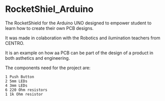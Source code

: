 # RocketShiel_Arduino
The RocketShield for the Arduino UNO designed to empower student to learn how to create their own PCB designs.  

It was made in colaboration with the Robotics and ilumination teachers from CENTRO. 

It is an example on how aa PCB can be part of the design of a product in both asthetics and engineering. 

The components need for the project are: 

    1 Push Button 
    2 5mm LEDs 
    4 3mm LEDs 
    6 220 Ohm resistors
    1 1k Ohm resistor
